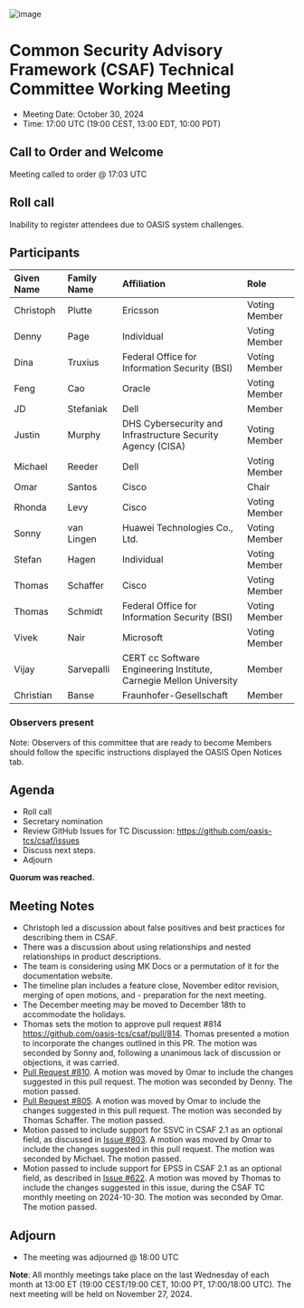 ![image](https://user-images.githubusercontent.com/1690898/139102180-5c1e2583-14f1-4f58-ab2b-9e3807ed529c.png)

# Common Security Advisory Framework (CSAF) Technical Committee Working Meeting

- Meeting Date: October 30, 2024
- Time: 17:00 UTC (19:00 CEST, 13:00 EDT, 10:00 PDT)

## Call to Order and Welcome

Meeting called to order @ 17:03 UTC

## Roll call

Inability to register attendees due to OASIS system challenges.

## Participants

| Given Name | Family Name | Affiliation                                                 | Role          |
|:-----------|:------------|:------------------------------------------------------------|:--------------|
| Christoph  | Plutte      | Ericsson                                                    | Voting Member |
| Denny      | Page        | Individual                                                  | Voting Member |
| Dina       | Truxius     | Federal Office for Information Security (BSI)               | Voting Member |
| Feng       | Cao         | Oracle                                                      | Voting Member |
| JD         | Stefaniak   | Dell                                                        | Member        |
| Justin     | Murphy      | DHS Cybersecurity and Infrastructure Security Agency (CISA) | Voting Member |
| Michael    | Reeder      | Dell                                                        | Voting Member |
| Omar       | Santos      | Cisco                                                       | Chair         |
| Rhonda     | Levy        | Cisco                                                       | Voting Member |
| Sonny      | van Lingen  | Huawei Technologies Co., Ltd.                               | Voting Member |
| Stefan     | Hagen       | Individual                                                  | Voting Member |
| Thomas     | Schaffer    | Cisco                                                       | Voting Member |
| Thomas     | Schmidt     | Federal Office for Information Security (BSI)               | Voting Member |
| Vivek      |  Nair       | Microsoft                                                   | Voting Member |
| Vijay | Sarvepalli | CERT cc Software Engineering Institute, Carnegie Mellon University | Member | 
| Christian | Banse | Fraunhofer-Gesellschaft | Member |

### Observers present

Note: Observers of this committee that are ready to become Members should follow the specific instructions displayed the OASIS Open Notices tab.

## Agenda

- Roll call
- Secretary nomination
- Review GitHub Issues for TC Discussion:  https://github.com/oasis-tcs/csaf/issues
- Discuss next steps.
- Adjourn

**Quorum was reached.**

## Meeting Notes
- Christoph led a discussion about false positives and best practices for describing them in CSAF.
- There was a discussion about using relationships and nested relationships in product descriptions.
- The team is considering using MK Docs or a permutation of it for the documentation website.
- The timeline plan includes a feature close, November editor revision, merging of open motions, and - preparation for the next meeting.
- The December meeting may be moved to December 18th to accommodate the holidays.
- Thomas sets the motion to approve pull request #814 https://github.com/oasis-tcs/csaf/pull/814. Thomas presented a motion to incorporate the changes outlined in this PR. The motion was seconded by Sonny and, following a unanimous lack of discussion or objections, it was carried.
- [Pull Request #810](https://github.com/oasis-tcs/csaf/pull/810). A motion was moved by Omar to include the changes suggested in this pull request. The motion was seconded by Denny. The motion passed.
- [Pull Request #805](https://github.com/oasis-tcs/csaf/pull/805).  A motion was moved by Omar to include the changes suggested in this pull request. The motion was seconded by Thomas Schaffer. The motion passed.
- Motion passed to include support for SSVC in CSAF 2.1 as an optional field, as discussed in [Issue #803](https://github.com/oasis-tcs/csaf/issues/803). A motion was moved by Omar to include the changes suggested in this pull request. The motion was seconded by Michael. The motion passed.
- Motion passed to include support for EPSS in CSAF 2.1 as an optional field, as described in [Issue #622](https://github.com/oasis-tcs/csaf/issues/622). A motion was moved by Thomas to include the changes suggested in this issue, during the CSAF TC monthly meeting on 2024-10-30. The motion was seconded by Omar. The motion passed.

## Adjourn

- The meeting was adjourned @ 18:00 UTC

**Note**: All monthly meetings take place on the last Wednesday of each month at 13:00 ET (19:00 CEST/19:00 CET, 10:00 PT, 17:00/18:00 UTC).
The next meeting will be held on November 27, 2024.  
